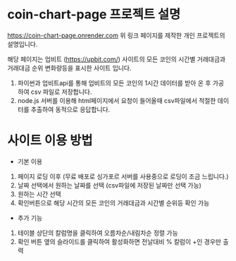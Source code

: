 # coin-chart-page 프로젝트 설명

https://coin-chart-page.onrender.com
위 링크 페이지를 제작한 개인 프로젝트의 설명입니다.

해당 페이지는 업비트 (https://upbit.com/) 사이트의 모든 코인의 시간별 거래대금과 거래대금 순위 변화량등을 표시한 사이트 입니다.

1. 파이썬과 업비트api를 통해 업비트의 모든 코인의 1시간 데이터를 받아 온 후 가공하여 csv 파일로 저장합니다.
2. node.js 서버를 이용해 html페이지에서 요청이 들어올때 csv파일에서 적절한 데이터를 추출하여 동적으로 응답합니다.


# 사이트 이용 방법

- 기본 이용
1. 페이지 로딩 이후 (무료 배포로 싱가포르 서버를 사용중으로 로딩이 조금 느립니다.)
2. 날짜 선택에서 원하는 날짜를 선택 (csv파일에 저장된 날짜만 선택 가능)
3. 원하는 시간 선택
4. 확인버튼으로 해당 시간의 모든 코인의 거래대금과 시간별 순위등 확인 가능

- 추가 기능
1. 테이블 상단의 칼럼명을 클릭하여 오름차순/내림차순 정렬 가능
2. 확인 버튼 옆의 슬라이드를 클릭하여 활성화하면 전날대비 % 칼럼이 +인 경우만 출력

